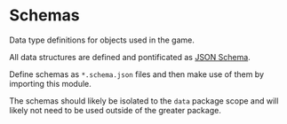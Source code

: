# Schemas

Data type definitions for objects used in the game.

All data structures are defined and pontificated as [JSON Schema](https://json-schema.org).

Define schemas as `*.schema.json` files and then make use of them by importing this module.

The schemas should likely be isolated to the `data` package scope and will likely not need to be used outside of the greater package.
